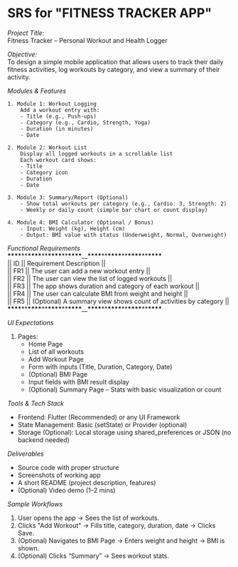 # SRS for "FITNESS TRACKER APP"

_Project Title:_  
Fitness Tracker – Personal Workout and Health Logger

_Objective:_  
To design a simple mobile application that allows users to track their daily fitness activities, log workouts by category, and view a summary of their activity.

_Modules & Features_

    1. Module 1: Workout Logging
        Add a workout entry with:
        - Title (e.g., Push-ups)
        - Category (e.g., Cardio, Strength, Yoga)
        - Duration (in minutes)
        - Date

    2. Module 2: Workout List
        Display all logged workouts in a scrollable list
        Each workout card shows:
        - Title
        - Category icon
        - Duration
        - Date

    3. Module 3: Summary/Report (Optional)
        - Show total workouts per category (e.g., Cardio: 3, Strength: 2)
        - Weekly or daily count (simple bar chart or count display)

    4. Module 4: BMI Calculator (Optional / Bonus)
        - Input: Weight (kg), Height (cm)
        - Output: BMI value with status (Underweight, Normal, Overweight)

_Functional Requirements_  
 **\*\*\*\***\*\***\*\*\*\***\*\***\*\*\*\***\*\***\*\*\*\***\_\_**\*\*\*\***\*\***\*\*\*\***\*\***\*\*\*\***\*\***\*\*\*\***  
 || ID || Requirement Description ||  
 || FR1 || The user can add a new workout entry ||  
 || FR2 || The user can view the list of logged workouts ||  
 || FR3 || The app shows duration and category of each workout ||  
 || FR4 || The user can calculate BMI from weight and height ||  
 || FR5 || (Optional) A summary view shows count of activities by category ||  
 **\*\*\*\***\*\***\*\*\*\***\*\***\*\*\*\***\*\***\*\*\*\***\_\_**\*\*\*\***\*\***\*\*\*\***\*\***\*\*\*\***\*\***\*\*\*\***

_UI Expectations_

1. Pages:
   - Home Page
   - List of all workouts
   - Add Workout Page
   - Form with inputs (Title, Duration, Category, Date)
   - (Optional) BMI Page
   - Input fields with BMI result display
   - (Optional) Summary Page – Stats with basic visualization or count

_Tools & Tech Stack_

- Frontend: Flutter (Recommended) or any UI Framework
- State Management: Basic (setState) or Provider (optional)
- Storage (Optional): Local storage using shared_preferences or JSON (no backend needed)

_Deliverables_

- Source code with proper structure
- Screenshots of working app
- A short README (project description, features)
- (Optional) Video demo (1–2 mins)

_Sample Workflows_

1. User opens the app → Sees the list of workouts.
2. Clicks "Add Workout" → Fills title, category, duration, date → Clicks Save.
3. (Optional) Navigates to BMI Page → Enters weight and height → BMI is shown.
4. (Optional) Clicks “Summary” → Sees workout stats.
